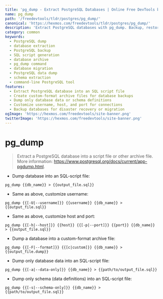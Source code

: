 ```yaml
---
title: 'pg_dump - Extract PostgreSQL Databases | Online Free DevTools by Hexmos'
name: pg_dump
path: '/freedevtools/tldr/postgres/pg_dump/'
canonical: 'https://hexmos.com/freedevtools/tldr/postgres/pg_dump/'
description: 'Extract PostgreSQL databases with pg_dump. Backup, restore, and migrate your databases easily. Free online tool, no registration required.'
category: common
keywords:
  - PostgreSQL dump
  - database extraction
  - PostgreSQL backup
  - SQL script generation
  - database archive
  - pg_dump command
  - database migration
  - PostgreSQL data dump
  - schema extraction
  - command-line PostgreSQL tool
features:
  - Extract PostgreSQL database into an SQL script file
  - Create custom-format archive files for database backups
  - Dump only database data or schema definitions
  - Customize username, host, and port for connections
  - Backup databases for disaster recovery or migration
ogImage: 'https://hexmos.com/freedevtools/site-banner.png'
twitterImage: 'https://hexmos.com/freedevtools/site-banner.png'
---
```


# pg_dump

> Extract a PostgreSQL database into a script file or other archive file.
> More information: <https://www.postgresql.org/docs/current/app-pgdump.html>.

- Dump database into an SQL-script file:

`pg_dump {{db_name}} > {{output_file.sql}}`

- Same as above, customize username:

`pg_dump {{[-U|--username]}} {{username}} {{db_name}} > {{output_file.sql}}`

- Same as above, customize host and port:

`pg_dump {{[-h|--host]}} {{host}} {{[-p|--port]}} {{port}} {{db_name}} > {{output_file.sql}}`

- Dump a database into a custom-format archive file:

`pg_dump {{[-F|--format]}} {{[c|custom]}} {{db_name}} > {{output_file.dump}}`

- Dump only database data into an SQL-script file:

`pg_dump {{[-a|--data-only]}} {{db_name}} > {{path/to/output_file.sql}}`

- Dump only schema (data definitions) into an SQL-script file:

`pg_dump {{[-s|--schema-only]}} {{db_name}} > {{path/to/output_file.sql}}`
